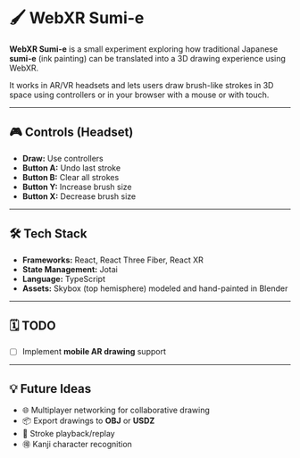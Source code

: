 # 🖌️ WebXR Sumi-e

**WebXR Sumi-e** is a small experiment exploring how traditional Japanese **sumi-e** (ink painting) can be translated into a 3D drawing experience using WebXR.

It works in AR/VR headsets and lets users draw brush-like strokes in 3D space using controllers or in your browser with a mouse or with touch.

---

## 🎮 Controls (Headset)

- **Draw:** Use controllers  
- **Button A:** Undo last stroke  
- **Button B:** Clear all strokes  
- **Button Y:** Increase brush size  
- **Button X:** Decrease brush size  

---

## 🛠️ Tech Stack

- **Frameworks:** React, React Three Fiber, React XR  
- **State Management:** Jotai  
- **Language:** TypeScript  
- **Assets:** Skybox (top hemisphere) modeled and hand-painted in Blender  

---

## 🗓️ TODO

- [ ] Implement **mobile AR drawing** support  

---

## 💡 Future Ideas

- 🌐 Multiplayer networking for collaborative drawing  
- 📦 Export drawings to **OBJ** or **USDZ**  
- 🔁 Stroke playback/replay  
- 🉐 Kanji character recognition  
